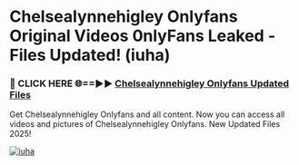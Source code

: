 # Chelsealynnehigley Onlyfans Original Videos 0nlyFans Leaked - Files Updated! (iuha)

<h3>🔴 CLICK HERE 🌐==►► <a href="https://tinyurl.com/ehrbuxhb" rel="nofollow">Chelsealynnehigley Onlyfans Updated Files</a></h3>

Get Chelsealynnehigley Onlyfans and all content. Now you can access all videos and pictures of Chelsealynnehigley Onlyfans. New Updated Files 2025!

[![iuha](https://i.imgur.com/lVYEuWS.gif)](https://tinyurl.com/ehrbuxhb)
